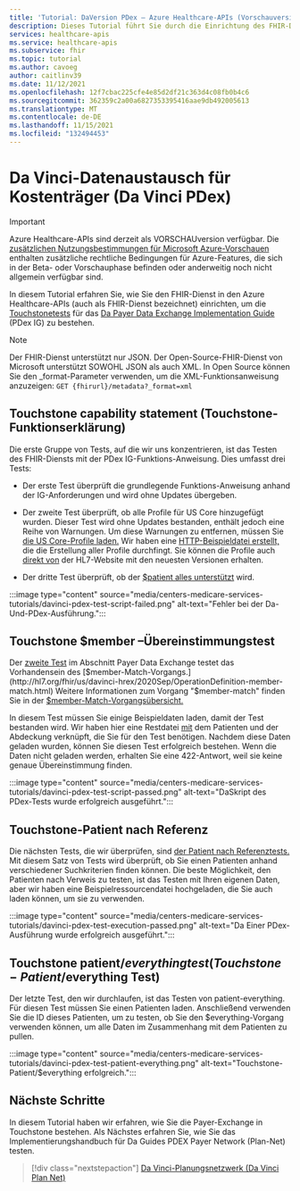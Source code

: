 ```yaml
---
title: 'Tutorial: DaVersion PDex – Azure Healthcare-APIs (Vorschauversion)'
description: Dieses Tutorial führt Sie durch die Einrichtung des FHIR-Diensts zum Bestehen von Tests für das Da Payer Data Exchange Implementation Guide.
services: healthcare-apis
ms.service: healthcare-apis
ms.subservice: fhir
ms.topic: tutorial
ms.author: cavoeg
author: caitlinv39
ms.date: 11/12/2021
ms.openlocfilehash: 12f7cbac225cfe4e85d2df21c363d4c08fb0b4c6
ms.sourcegitcommit: 362359c2a00a6827353395416aae9db492005613
ms.translationtype: MT
ms.contentlocale: de-DE
ms.lasthandoff: 11/15/2021
ms.locfileid: "132494453"
---
```

# <a name="da-vinci-pdex"></a>Da Vinci-Datenaustausch für Kostenträger (Da Vinci PDex)

> [!IMPORTANT]
> Azure Healthcare-APIs sind derzeit als VORSCHAUversion verfügbar. Die [zusätzlichen Nutzungsbestimmungen für Microsoft Azure-Vorschauen](https://azure.microsoft.com/support/legal/preview-supplemental-terms/) enthalten zusätzliche rechtliche Bedingungen für Azure-Features, die sich in der Beta- oder Vorschauphase befinden oder anderweitig noch nicht allgemein verfügbar sind.

In diesem Tutorial erfahren Sie, wie Sie den FHIR-Dienst in den Azure Healthcare-APIs (auch als FHIR-Dienst bezeichnet) einrichten, um die [Touchstonetests](https://touchstone.aegis.net/touchstone/) für das [Da Payer Data Exchange Implementation Guide](http://hl7.org/fhir/us/davinci-pdex/toc.html) (PDex IG) zu bestehen.

> [!NOTE]
> Der FHIR-Dienst unterstützt nur JSON. Der Open-Source-FHIR-Dienst von Microsoft unterstützt SOWOHL JSON als auch XML. In Open Source können Sie den _format-Parameter verwenden, um die XML-Funktionsanweisung anzuzeigen: `GET {fhirurl}/metadata?_format=xml`

## <a name="touchstone-capability-statement"></a>Touchstone capability statement (Touchstone-Funktionserklärung)

Die erste Gruppe von Tests, auf die wir uns konzentrieren, ist das Testen des FHIR-Diensts mit der PDex IG-Funktions-Anweisung. Dies umfasst drei Tests:

* Der erste Test überprüft die grundlegende Funktions-Anweisung anhand der IG-Anforderungen und wird ohne Updates übergeben.

* Der zweite Test überprüft, ob alle Profile für US Core hinzugefügt wurden. Dieser Test wird ohne Updates bestanden, enthält jedoch eine Reihe von Warnungen. Um diese Warnungen zu entfernen, müssen Sie [die US Core-Profile laden.](validation-against-profiles.md) Wir haben eine [HTTP-Beispieldatei erstellt,](https://github.com/microsoft/fhir-server/blob/main/docs/rest/PayerDataExchange/USCore.http) die die Erstellung aller Profile durchfingt. Sie können die Profile auch [direkt von](http://hl7.org/fhir/us/core/STU3.1.1/profiles.html#profiles) der HL7-Website mit den neuesten Versionen erhalten.

* Der dritte Test überprüft, ob der [$patient alles unterstützt](patient-everything.md) wird.

:::image type="content" source="media/centers-medicare-services-tutorials/davinci-pdex-test-script-failed.png" alt-text="Fehler bei der Da- Und-PDex-Ausführung.":::

## <a name="touchstone-member-match-test"></a>Touchstone $member –Übereinstimmungstest

Der [zweite Test](https://touchstone.aegis.net/touchstone/testdefinitions?selectedTestGrp=/FHIRSandbox/DaVinci/FHIR4-0-1-Test/PDEX/PayerExchange/01-Member-Match&activeOnly=false&contentEntry=TEST_SCRIPTS) im Abschnitt Payer Data Exchange testet das Vorhandensein des [$member-Match-Vorgangs.](http://hl7.org/fhir/us/davinci-hrex/2020Sep/OperationDefinition-member-match.html) Weitere Informationen zum Vorgang "$member-match" finden Sie in der [$member-Match-Vorgangsübersicht.](tutorial-member-match.md)

In diesem Test müssen Sie einige Beispieldaten laden, damit der Test bestanden wird. Wir haben hier eine Restdatei [mit](https://github.com/microsoft/fhir-server/blob/main/docs/rest/PayerDataExchange/membermatch.http) dem Patienten und der Abdeckung verknüpft, die Sie für den Test benötigen. Nachdem diese Daten geladen wurden, können Sie diesen Test erfolgreich bestehen. Wenn die Daten nicht geladen werden, erhalten Sie eine 422-Antwort, weil sie keine genaue Übereinstimmung finden.

:::image type="content" source="media/centers-medicare-services-tutorials/davinci-pdex-test-script-passed.png" alt-text="DaSkript des PDex-Tests wurde erfolgreich ausgeführt.":::

## <a name="touchstone-patient-by-reference"></a>Touchstone-Patient nach Referenz

Die nächsten Tests, die wir überprüfen, sind [der Patient nach Referenztests.](https://touchstone.aegis.net/touchstone/testdefinitions?selectedTestGrp=/FHIRSandbox/DaVinci/FHIR4-0-1-Test/PDEX/PayerExchange/02-PatientByReference&activeOnly=false&contentEntry=TEST_SCRIPTS) Mit diesem Satz von Tests wird überprüft, ob Sie einen Patienten anhand verschiedener Suchkriterien finden können. Die beste Möglichkeit, den Patienten nach Verweis zu testen, ist das [](https://github.com/microsoft/fhir-server/blob/main/docs/rest/PayerDataExchange/PDex_Sample_Data.http) Testen mit Ihren eigenen Daten, aber wir haben eine Beispielressourcendatei hochgeladen, die Sie auch laden können, um sie zu verwenden.

:::image type="content" source="media/centers-medicare-services-tutorials/davinci-pdex-test-execution-passed.png" alt-text="Da Einer PDex-Ausführung wurde erfolgreich ausgeführt.":::

## <a name="touchstone-patienteverything-test"></a>Touchstone patient/$everything test (Touchstone-Patient/$everything Test)

Der letzte Test, den wir durchlaufen, ist das Testen von patient-everything. Für diesen Test müssen Sie einen Patienten laden. Anschließend verwenden Sie die ID dieses Patienten, um zu testen, ob Sie den $everything-Vorgang verwenden können, um alle Daten im Zusammenhang mit dem Patienten zu pullen.

:::image type="content" source="media/centers-medicare-services-tutorials/davinci-pdex-test-patient-everything.png" alt-text="Touchstone-Patient/$everything erfolgreich.":::

## <a name="next-steps"></a>Nächste Schritte

In diesem Tutorial haben wir erfahren, wie Sie die Payer-Exchange in Touchstone bestehen. Als Nächstes erfahren Sie, wie Sie das Implementierungshandbuch für Da Guides PDEX Payer Network (Plan-Net) testen.

>[!div class="nextstepaction"]
>[Da Vinci-Planungsnetzwerk (Da Vinci Plan Net)](davinci-plan-net.md)  
